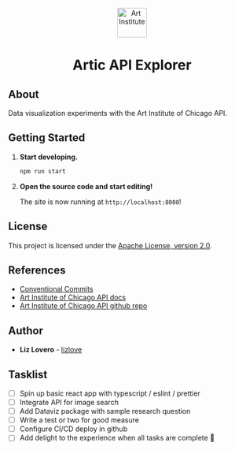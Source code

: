 <p align="center">
  <a href="hhttps://github.com/art-institute-of-chicago/api-data">
    <img alt="Art Institute" src="https://news.artnet.com/app/news-upload/2023/06/art-institute-4-256x256.jpg" width="60" />
  </a>
</p>
<h1 align="center">
  Artic API Explorer
</h1>

## About

Data visualization experiments with the Art Institute of Chicago API.

## Getting Started

1.  **Start developing.**

    ```sh
    npm run start
    ```

1.  **Open the source code and start editing!**

    The site is now running at `http://localhost:8000`!

## License

This project is licensed under the [Apache License, version 2.0](https://github.com/lizlove/kate-lovero/blob/main/LICENSE).

## References

- [Conventional Commits](https://www.conventionalcommits.org/en/v1.0.0/)
- [Art Institute of Chicago API docs](https://api.artic.edu/docs/)
- [Art Institute of Chicago API github repo](https://github.com/art-institute-of-chicago/data-aggregator)

## Author

- **Liz Lovero** - [lizlove](https://github.com/lizlove)

## Tasklist

- [ ] Spin up basic react app with typescript / eslint / prettier
- [ ] Integrate API for image search
- [ ] Add Dataviz package with sample research question
- [ ] Write a test or two for good measure
- [ ] Configure CI/CD deploy in github
- [ ] Add delight to the experience when all tasks are complete :tada:
